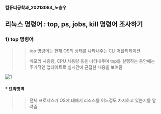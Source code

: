 #### 컴퓨터공학과_20213084_노승우


## 리눅스 명령어 : top, ps, jobs, kill 명령어 조사하기

###  1) top 명령어
>> top 명령어는 현재 OS의 상태를 나타내주는 CLI 어플리케이션
>> 
>> 메모리 사용량, CPU 사용량 등을 나타내주며 top를 실행하는 동안에는 주기적인 업데이트로 실시간에 근접한 내용을 보여줌
>> 
![1](https://user-images.githubusercontent.com/60350405/172050960-2e7f4272-085d-42e8-ae53-d432562d5ab6.png)

#### * 요약영역
>> 전체 프로세스가 OS에 대해서 리소스를 어느정도 차지하고 있는지를 알려줌



